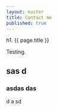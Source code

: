 ```yaml
---
layout: master
title: Contact me
published: true
---
```


h1. {{ page.title }}

Testing.
## sas d
### asdas das
 d a
 sd 